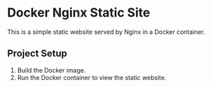 # Docker Nginx Static Site

This is a simple static website served by Nginx in a Docker container.

## Project Setup

1. Build the Docker image.
2. Run the Docker container to view the static website.
